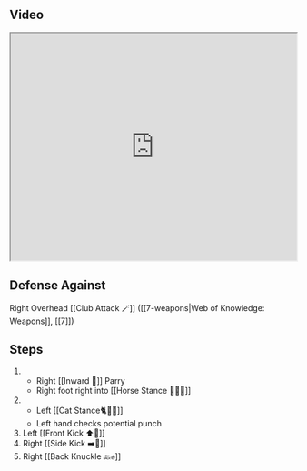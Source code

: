## Video

<iframe src="https://www.youtube.com/embed/TF0fgz7zemw?start=29&end=300" width="100%" height="400"></iframe>

## Defense Against

Right Overhead [[Club Attack 🪄]] ([[7-weapons|Web of Knowledge: Weapons]], [[7]])

## Steps

1. - Right [[Inward 🔽]] Parry
    - Right foot right into [[Horse Stance 🏇🧍‍♂️]]
2. - Left [[Cat Stance🐈🧍‍♂️]]
    - Left hand checks potential punch
3. Left [[Front Kick ⬆️🦵]]
4. Right [[Side Kick ➡️🦵]]
5. Right [[Back Knuckle 🔙✊]]
